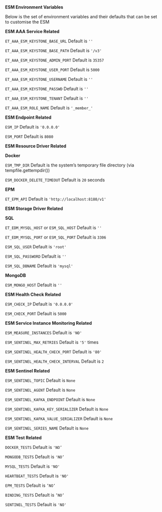 **ESM Environment Variables**

Below is the set of environment variables and their defaults that can be set to customise the ESM

**ESM AAA Service Related**

`ET_AAA_ESM_KEYSTONE_BASE_URL` Default is `''`

`ET_AAA_ESM_KEYSTONE_BASE_PATH` Default is `'/v3'`

`ET_AAA_ESM_KEYSTONE_ADMIN_PORT` Default is `35357`

`ET_AAA_ESM_KEYSTONE_USER_PORT` Default is `5000`

`ET_AAA_ESM_KEYSTONE_USERNAME` Default is `''`

`ET_AAA_ESM_KEYSTONE_PASSWD` Default is `''`

`ET_AAA_ESM_KEYSTONE_TENANT` Default is `''`

`ET_AAA_ESM_ROLE_NAME` Default is `'_member_'`

**ESM Endpoint Related**

`ESM_IP` Default is `'0.0.0.0'`

`ESM_PORT` Default is `8080`

**ESM Resource Driver Related**

**Docker**

`ESM_TMP_DIR` Default is the system’s temporary file directory (via tempfile.gettempdir())

`ESM_DOCKER_DELETE_TIMEOUT` Default is `20` seconds

**EPM**

`ET_EPM_API` Default is `'http://localhost:8180/v1'`

**ESM Storage Driver Related**

**SQL**

`ET_EDM_MYSQL_HOST` or `ESM_SQL_HOST` Default is `''`

`ET_EDM_MYSQL_PORT` or `ESM_SQL_PORT` Default is `3306`

`ESM_SQL_USER` Default is `'root'`

`ESM_SQL_PASSWORD` Default is `''`

`ESM_SQL_DBNAME` Default is `'mysql'`

**MongoDB**

`ESM_MONGO_HOST` Default is `''`

**ESM Health Check Related**

`ESM_CHECK_IP` Default is `'0.0.0.0'`

`ESM_CHECK_PORT` Default is `5000`

**ESM Service Instance Monitoring Related**

`ESM_MEASURE_INSTANCES` Default is `'NO'`

`ESM_SENTINEL_MAX_RETRIES` Default is `'5'` times

`ESM_SENTINEL_HEALTH_CHECK_PORT` Default is `'80'`

`ESM_SENTINEL_HEALTH_CHECK_INTERVAL` Default is `2`

**ESM Sentinel Related**

`ESM_SENTINEL_TOPIC` Default is `None`

`ESM_SENTINEL_AGENT` Default is `None`

`ESM_SENTINEL_KAFKA_ENDPOINT` Default is  `None`

`ESM_SENTINEL_KAFKA_KEY_SERIALIZER` Default is  `None`

`ESM_SENTINEL_KAFKA_VALUE_SERIALIZER` Default is  `None`

`ESM_SENTINEL_SERIES_NAME` Default is `None`

**ESM Test Related**

`DOCKER_TESTS` Default is `'NO’`

`MONGODB_TESTS` Default is `'NO’`

`MYSQL_TESTS` Default is `'NO'`

`HEARTBEAT_TESTS` Default is `'NO'`

`EPM_TESTS` Default is `’NO’`

`BINDING_TESTS` Default is `’NO’`

`SENTINEL_TESTS` Default is `'NO'`